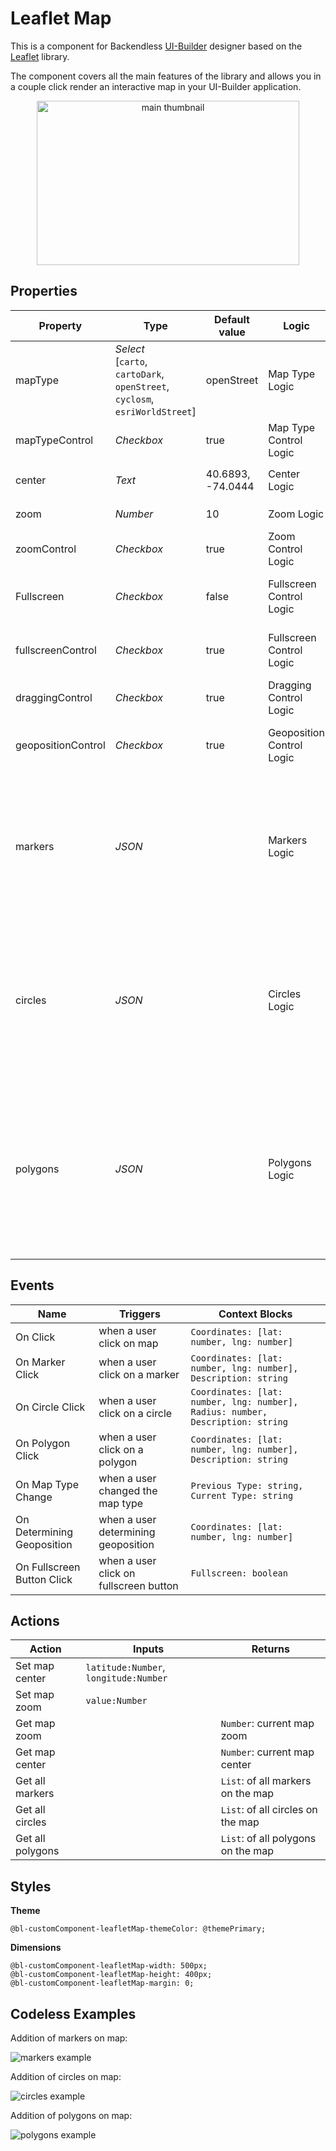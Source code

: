 # Leaflet Map

This is a component for Backendless [UI-Builder](https://backendless.com/developers/#ui-builder) designer based on the [Leaflet](https://github.com/Leaflet/Leaflet) library.

The component covers all the main features of the library and allows you in a couple click render an interactive map in your UI-Builder application.

<p align="center">
  <img alt="main thumbnail" height="263" src="./thumbnail.png" width="420"/>
</p>

## Properties

| Property           | Type                                                                             | Default value          | Logic                     | Data Binding | UI Setting | Description                                                                                                                                                                     |
|--------------------|----------------------------------------------------------------------------------|------------------------|---------------------------|--------------|------------|---------------------------------------------------------------------------------------------------------------------------------------------------------------------------------|
| mapType            | *Select* <br/>[`carto`, `cartoDark`, `openStreet`, `cyclosm`, `esriWorldStreet`] | openStreet             | Map Type Logic            | YES          | YES        | controls the map type.                                                                                                                                                          |
| mapTypeControl     | *Checkbox*                                                                       | true                   | Map Type Control Logic    | YES          | YES        | enables switching the map type                                                                                                                                                  |
| center             | *Text*                                                                           | 40.6893, <br/>-74.0444 | Center Logic              | YES          | YES        | controls the map center. `'lat, lng'`                                                                                                                                           |
| zoom               | *Number*                                                                         | 10                     | Zoom Logic                | YES          | YES        | controls the map zoom.                                                                                                                                                          |
| zoomControl        | *Checkbox*                                                                       | true                   | Zoom Control Logic        | YES          | YES        | enables zoom controls on the map                                                                                                                                                |
| Fullscreen         | *Checkbox*                                                                       | false                  | Fullscreen Control Logic  | YES          | YES        | enables fullscreen mode for the map type                                                                                                                                        |
| fullscreenControl  | *Checkbox*                                                                       | true                   | Fullscreen Control Logic  | YES          | YES        | enables toggling fullscreen for the map                                                                                                                                         |
| draggingControl    | *Checkbox*                                                                       | true                   | Dragging Control Logic    | YES          | YES        | enables dragging on the map                                                                                                                                                     |
| geopositionControl | *Checkbox*                                                                       | true                   | Geoposition Control Logic | YES          | YES        | enables geoposition controls on the map                                                                                                                                         |
| markers            | *JSON*                                                                           |                        | Markers Logic             | YES          | YES        | Specifies an array of markers to display on the map. Watch [Codeless Examples](#Examples). Signature of marker: `{description, point: {lat, lng}}`.                             |
| circles            | *JSON*                                                                           |                        | Circles Logic             | YES          | YES        | Specifies an array of circles to display on the map. Watch [Codeless Examples](#Examples). Signature of circle: `{description, point: {lat, lng}, radius}`.                     |
| polygons           | *JSON*                                                                           |                        | Polygons Logic            | YES          | YES        | Specifies an array of polygons to display on the map. Watch [Codeless Examples](#Examples). Signature of polygon: `{description, polygon: {boundary: {points: [{lat, lng}]}}}`. |


## Events

| Name                       | Triggers                               | Context Blocks                                                                 |
|----------------------------|----------------------------------------|--------------------------------------------------------------------------------|
| On Click                   | when a user click on map               | `Coordinates: [lat: number, lng: number]`                                      |
| On Marker Click            | when a user click on a marker          | `Coordinates: [lat: number, lng: number], Description: string`                 |
| On Circle Click            | when a user click on a circle          | `Coordinates: [lat: number, lng: number], Radius: number, Description: string` |
| On Polygon Click           | when a user click on a polygon         | `Coordinates: [lat: number, lng: number], Description: string`                 |
| On Map Type Change         | when a user changed the map type       | `Previous Type: string, Current Type: string`                                  |
| On Determining Geoposition | when a user determining geoposition    | `Coordinates: [lat: number, lng: number]`                                      |
| On Fullscreen Button Click | when a user click on fullscreen button | `Fullscreen: boolean`                                                          |


## Actions

| Action           | Inputs                                | Returns                            |
|------------------|---------------------------------------|------------------------------------|
| Set map center   | `latitude:Number`, `longitude:Number` |                                    |
| Set map zoom     | `value:Number`                        |                                    |
| Get map zoom     |                                       | `Number`: current map zoom         |
| Get map center   |                                       | `Number`: current map center       |
| Get all markers  |                                       | `List`: of all markers on the map  |
| Get all circles  |                                       | `List`: of all circles on the map  |
| Get all polygons |                                       | `List`: of all polygons on the map |

## Styles

**Theme**
````
@bl-customComponent-leafletMap-themeColor: @themePrimary;
````

**Dimensions**
````
@bl-customComponent-leafletMap-width: 500px;
@bl-customComponent-leafletMap-height: 400px;
@bl-customComponent-leafletMap-margin: 0;
````
## <a name="Examples"></a> Codeless Examples

Addition of markers on map:

![markers example](./example-images/markers-example.png)

Addition of circles on map:

![circles example](./example-images/circles-example.png)

Addition of polygons on map:

![polygons example](./example-images/polygons-example.png)
